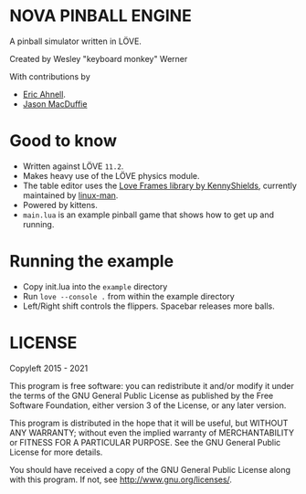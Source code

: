 # NOVA PINBALL ENGINE

A pinball simulator written in LÖVE.

Created by Wesley "keyboard monkey" Werner

With contributions by 
- [Eric Ahnell](https://github.com/wrldwzrd89).
- [Jason MacDuffie](https://github.com/jasonmacduffie)

# Good to know

+ Written against LÖVE `11.2`.
+ Makes heavy use of the LÖVE physics module.
+ The table editor uses the [Love Frames library by KennyShields](https://github.com/linux-man/LoveFrames), currently maintained by [linux-man](https://github.com/linux-man/).
+ Powered by kittens.
+ `main.lua` is an example pinball game that shows how to get up and running.

# Running the example

- Copy init.lua into the `example` directory
- Run `love --console .` from within the example directory
- Left/Right shift controls the flippers. Spacebar releases more balls.

# LICENSE

Copyleft 2015 - 2021

This program is free software: you can redistribute it and/or modify
it under the terms of the GNU General Public License as published by
the Free Software Foundation, either version 3 of the License, or
any later version.

This program is distributed in the hope that it will be useful,
but WITHOUT ANY WARRANTY; without even the implied warranty of
MERCHANTABILITY or FITNESS FOR A PARTICULAR PURPOSE.  See the
GNU General Public License for more details.

You should have received a copy of the GNU General Public License
along with this program. If not, see http://www.gnu.org/licenses/.
